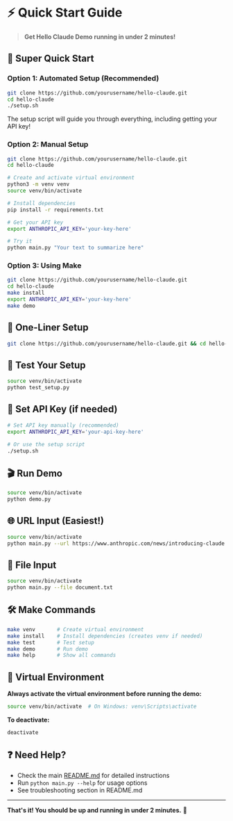 # ⚡ Quick Start Guide

> **Get Hello Claude Demo running in under 2 minutes!**

## 🚀 Super Quick Start

### Option 1: Automated Setup (Recommended)
```bash
git clone https://github.com/yourusername/hello-claude.git
cd hello-claude
./setup.sh
```

The setup script will guide you through everything, including getting your API key!

### Option 2: Manual Setup
```bash
git clone https://github.com/yourusername/hello-claude.git
cd hello-claude

# Create and activate virtual environment
python3 -m venv venv
source venv/bin/activate

# Install dependencies
pip install -r requirements.txt

# Get your API key
export ANTHROPIC_API_KEY='your-key-here'

# Try it
python main.py "Your text to summarize here"
```

### Option 3: Using Make
```bash
git clone https://github.com/yourusername/hello-claude.git
cd hello-claude
make install
export ANTHROPIC_API_KEY='your-key-here'
make demo
```

## 🎯 One-Liner Setup

```bash
git clone https://github.com/yourusername/hello-claude.git && cd hello-claude && python3 -m venv venv && source venv/bin/activate && pip install -r requirements.txt && export ANTHROPIC_API_KEY='your-key' && python main.py "Test text"
```

## 🧪 Test Your Setup

```bash
source venv/bin/activate
python test_setup.py
```

## 🔑 Set API Key (if needed)

```bash
# Set API key manually (recommended)
export ANTHROPIC_API_KEY='your-api-key-here'

# Or use the setup script
./setup.sh
```

## 🎬 Run Demo

```bash
source venv/bin/activate
python demo.py
```

## 🌐 URL Input (Easiest!)

```bash
source venv/bin/activate
python main.py --url https://www.anthropic.com/news/introducing-claude
```

## 📁 File Input

```bash
source venv/bin/activate
python main.py --file document.txt
```

## 🛠️ Make Commands

```bash
make venv       # Create virtual environment
make install    # Install dependencies (creates venv if needed)
make test       # Test setup
make demo       # Run demo
make help       # Show all commands
```

## 🔧 Virtual Environment

**Always activate the virtual environment before running the demo:**
```bash
source venv/bin/activate  # On Windows: venv\Scripts\activate
```

**To deactivate:**
```bash
deactivate
```

## ❓ Need Help?

- Check the main [README.md](README.md) for detailed instructions
- Run `python main.py --help` for usage options
- See troubleshooting section in README.md

---

**That's it! You should be up and running in under 2 minutes.** 🎉 